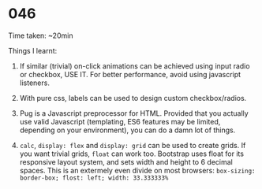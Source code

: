 # 046

Time taken: ~20min

Things I learnt:

1. If similar (trivial) on-click animations can be achieved using input radio or checkbox,
USE IT. For better performance, avoid using javascript listeners.

2. With pure css, labels can be used to design custom checkbox/radios.

3. Pug is a Javascript preprocessor for HTML. Provided that you actually use valid Javascript 
(templating, ES6 features may be limited, depending on your environment), you can do a damn lot
of things.

4. `calc`, `display: flex` and `display: grid` can be used to create grids. If you want trivial
grids, `float` can work too. Bootstrap uses float for its responsive layout system, and sets
width and height to 6 decimal spaces. This is an extermely even divide on most browsers:
`box-sizing: border-box; flost: left; width: 33.333333%`
